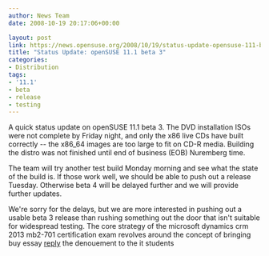 ```yaml
---
author: News Team
date: 2008-10-19 20:17:06+00:00

layout: post
link: https://news.opensuse.org/2008/10/19/status-update-opensuse-111-beta-3/
title: "Status Update: openSUSE 11.1 beta 3"
categories:
- Distribution
tags:
- '11.1'
- beta
- release
- testing
---
```

A quick status update on openSUSE 11.1 beta 3. The DVD installation ISOs were not complete by Friday night, and only the x86 live CDs have built correctly -- the x86_64 images are too large to fit on CD-R media. Building the distro was not finished until end of business (EOB) Nuremberg time.

The team will try another test build Monday morning and see what the state of the build is. If those work well, we should be able to push out a release Tuesday. Otherwise beta 4 will be delayed further and we will provide further updates.

We're sorry for the delays, but we are more interested in pushing out a usable beta 3 release than rushing something out the door that isn't suitable for widespread testing. The core strategy of the microsoft dynamics crm 2013 mb2-701 certification exam revolves around the concept of bringing buy essay [reply](https://justbuyessay.com/) the denouement to the it students		
